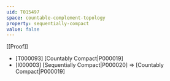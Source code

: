 ```yaml
---
uid: T015497
space: countable-complement-topology
property: sequentially-compact
value: false
---
```

[[Proof]]

* [T000093] [Countably Compact|P000019]
* [I000003] [Sequentially Compact|P000020] => [Countably Compact|P000019]


